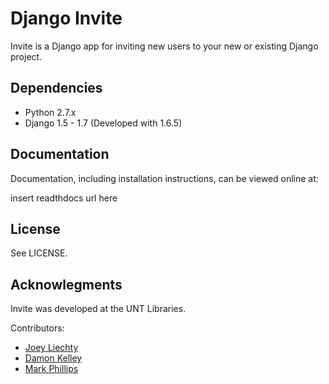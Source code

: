 # Django Invite

Invite is a Django app for inviting new users to your new or existing Django project.

## Dependencies

* Python 2.7.x
* Django 1.5 - 1.7 (Developed with 1.6.5)

## Documentation

Documentation, including installation instructions, can be viewed online at:

insert readthdocs url here


## License

See LICENSE.

## Acknowlegments

Invite was developed at the UNT Libraries.

Contributors:

- [Joey Liechty](http://github.com/yeahdef)
- [Damon Kelley](http://github.com/damonkelley)
- [Mark Phillips](http://github.com/vphill)
